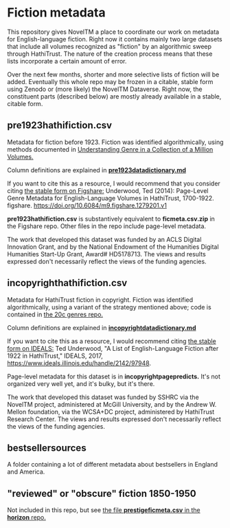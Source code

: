 Fiction metadata
================

This repository gives NovelTM a place to coordinate our work on metadata for English-language fiction. Right now it contains mainly two large datasets that include all volumes recognized as "fiction" by an algorithmic sweep through HathiTrust. The nature of the creation process means that these lists incorporate a certain amount of error.

Over the next few months, shorter and more selective lists of fiction will be added. Eventually this whole repo may be frozen in a citable, stable form using Zenodo or (more likely) the NovelTM Dataverse. Right now, the constituent parts (described below) are mostly already available in a stable, citable form.

pre1923hathifiction.csv
-----------------------
Metadata for fiction before 1923. Fiction was identified algorithmically, using methods documented in [Understanding Genre in a Collection of a Million Volumes.](https://figshare.com/articles/Understanding_Genre_in_a_Collection_of_a_Million_Volumes_Interim_Report/1281251)

Column definitions are explained in [**pre1923datadictionary.md**](https://github.com/tedunderwood/noveltmmeta/blob/master/pre1923datadictionary.md)

If you want to cite this as a resource, I would recommend that you consider citing [the stable form on Figshare:](https://figshare.com/articles/Page_Level_Genre_Metadata_for_English_Language_Volumes_in_HathiTrust_1700_1922/1279201) Underwood, Ted (2014): Page-Level Genre Metadata for English-Language Volumes in HathiTrust, 1700-1922. figshare. https://doi.org/10.6084/m9.figshare.1279201.v1

**pre1923hathifiction.csv** is substantively equivalent to **ficmeta.csv.zip** in the Figshare repo. Other files in the repo include page-level metadata.

The work that developed this dataset was funded by an ACLS Digital Innovation Grant, and by the National Endowment of the Humanities Digital Humanities Start-Up Grant,  Award# HD5178713. The views and results expressed don't necessarily reflect the views of the funding agencies.

incopyrighthathifiction.csv
---------------------------
Metadata for HathiTrust fiction in copyright. Fiction was identified algorithmically, using a variant of the strategy mentioned above; code is contained in [the 20c genres repo.](https://github.com/tedunderwood/20cgenres)

Column definitions are explained in [**incopyrightdatadictionary.md**](https://github.com/tedunderwood/noveltmmeta/blob/master/incopyrightdatadictionary.md)

If you want to cite this as a resource, I would recommend citing [the stable form on IDEALS:](https://www.ideals.illinois.edu/handle/2142/97948) Ted Underwood, "A List of English-Language Fiction after 1922 in HathiTrust," IDEALS, 2017, https://www.ideals.illinois.edu/handle/2142/97948.

Page-level metadata for this dataset is in **incopyrightpagepredicts.** It's not organized very well yet, and it's bulky, but it's there.

The work that developed this dataset was funded by SSHRC via the NovelTM project, administered at McGill University, and by the Andrew W. Mellon foundation, via the WCSA+DC project, administered by HathiTrust Research Center. The views and results expressed don't necessarily reflect the views of the funding agencies.

bestsellersources
-----------------

A folder containing a lot of different metadata about bestsellers in England and America.

"reviewed" or "obscure" fiction 1850-1950
-----------------------------------------

Not included in this repo, but see [the file **prestigeficmeta.csv** in the **horizon** repo.](https://github.com/tedunderwood/horizon/tree/master/chapter3/metadata)
